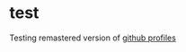 # test
Testing remastered version of [github profiles](https://github.com/zaridzeorion/github-profiles)
